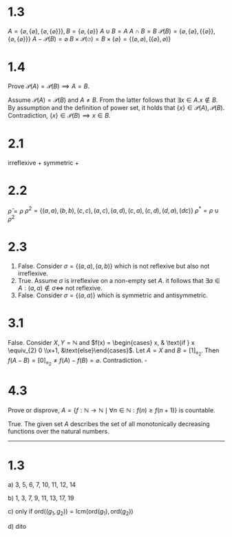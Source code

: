 
# 1.3
$A = \{ \varnothing, \{ \varnothing \}, \{ \varnothing, \{ \varnothing \} \} \}, B = \{ \varnothing, \{ \varnothing \} \}$
$A \cup B = A$
$A \cap B = B$
$\mathcal{P}(B) = \{ \varnothing, \{ \varnothing \}, \{ \{ \varnothing \} \}, \{ \varnothing, \{  \varnothing \} \} \}$
$A - \mathcal{P}(B) = \varnothing$
$B \times \mathcal{P}(\varnothing) = B \times \{ \varnothing \} = \{ (\varnothing, \varnothing), (\{ \varnothing \}, \varnothing) \}$


# 1.4
Prove $\mathcal{P}(A) = \mathcal{P}(B) \implies A = B$.

Assume $\mathcal{P}(A) = \mathcal{P}(B)$ and $A \neq B$. From the latter follows that $\exists x \in A. x \not\in B$. By assumption and the definition of power set, it holds that $\{ x \} \in \mathcal{P}(A), \mathcal{P}(B)$. Contradiction, $\{ x \} \in \mathcal{P}(B) \implies x \in B$.


# 2.1
irreflexive +
symmetric +


# 2.2
$\widehat{\rho} = \rho$
$\rho^{2} = \{ (a, a), (b, b), (c,c), (a, c), (a, d), (c, a), (c, d), (d, a), (d c) \}$
$\rho^{*} = \rho \cup \rho^{2}$


# 2.3
1. False. Consider $\sigma = \{ (a, a), (a, b) \}$ which is not reflexive but also not irreflexive.
2. True. Assume $\sigma$ is irreflexive on a non-empty set $A$. it follows that $\exists a \in A : (a,a) \not\in \sigma \iff$ not reflexive.
3. False. Consider $\sigma = \{ (a, a) \}$ which is symmetric and antisymmetric.


# 3.1
False. Consider $X, Y = \mathbb{N}$ and $f(x) = \begin{cases} x, & \text{if } x \equiv_{2} 0 \\x+1, &\text{else}\end{cases}$. Let $A = X$ and $B = [1]_{\equiv_{2}}$. Then $f(A - B) = [0]_{\equiv_{2}} \neq f(A) - f(B) = \varnothing$. Contradiction. $\square$


# 4.3
Prove or disprove, $A = \{ f: \mathbb{N} \to \mathbb{N} \mid \forall n \in \mathbb{N} : f(n) \geq f(n+1)\}$ is countable.

True. The given set $A$ describes the set of all monotonically decreasing functions over the natural numbers.



___


# 1.3

a)
3, 5, 6, 7, 10, 11, 12, 14

b)
1, 3, 7, 9, 11, 13, 17, 19

c)
only if $\mathrm{ord}((g_{1}, g_{2})) = \mathrm{lcm}(\mathrm{ord}(g_{1}), \mathrm{ord}(g_{2}))$

d)
dito




